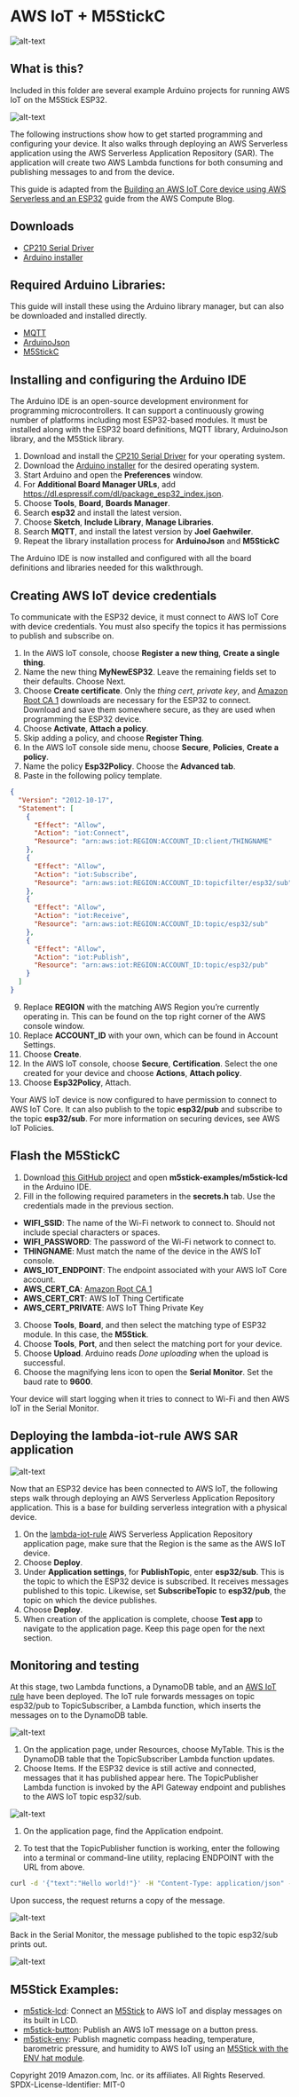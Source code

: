# AWS IoT + M5StickC

![alt-text](https://pbs.twimg.com/media/ENUSd1jUYAAepFI?format=jpg&name=4096x4096)

## What is this?

Included in this folder are several example Arduino projects for running AWS IoT on the M5Stick ESP32.

![alt-text](https://d2908q01vomqb2.cloudfront.net/1b6453892473a467d07372d45eb05abc2031647a/2020/01/15/Screen-Shot-2020-01-08-at-3.20.35-PM.png)

The following instructions show how to get started programming and configuring your device. It also walks through deploying an AWS Serverless application using the AWS Serverless Application Repository (SAR). The application will create two AWS Lambda functions for both consuming and publishing messages to and from the device.

This guide is adapted from the [Building an AWS IoT Core device using AWS Serverless and an ESP32](https://aws.amazon.com/blogs/compute/building-an-aws-iot-core-device-using-aws-serverless-and-an-esp32/) guide from the AWS Compute Blog.

## Downloads

- [CP210 Serial Driver](https://www.silabs.com/products/development-tools/software/usb-to-uart-bridge-vcp-drivers)
- [Arduino installer](https://arduino.cc)

## Required Arduino Libraries:

This guide will install these using the Arduino library manager, but can also be downloaded and installed directly.

- [MQTT](https://github.com/256dpi/arduino-mqtt)
- [ArduinoJson](https://arduinojson.org/)
- [M5StickC](https://github.com/m5stack/M5StickC)

## Installing and configuring the Arduino IDE

The Arduino IDE is an open-source development environment for programming microcontrollers. It can support a continuously growing number of platforms including most ESP32-based modules. It must be installed along with the ESP32 board definitions, MQTT library, ArduinoJson library, and the M5Stick library.

1. Download and install the [CP210 Serial Driver](https://www.silabs.com/products/development-tools/software/usb-to-uart-bridge-vcp-drivers) for your operating system.
2. Download the [Arduino installer](https://arduino.cc) for the desired operating system.
3. Start Arduino and open the **Preferences** window.
4. For **Additional Board Manager URLs**, add
https://dl.espressif.com/dl/package_esp32_index.json.
5. Choose **Tools**, **Board**, **Boards Manager**.
6. Search **esp32** and install the latest version.
7. Choose **Sketch**, **Include Library**, **Manage Libraries**.
8. Search **MQTT**, and install the latest version by **Joel Gaehwiler**.
9. Repeat the library installation process for **ArduinoJson** and **M5StickC**

The Arduino IDE is now installed and configured with all the board definitions and libraries needed for this walkthrough.

## Creating AWS IoT device credentials

To communicate with the ESP32 device, it must connect to AWS IoT Core with device credentials. You must also specify the topics it has permissions to publish and subscribe on.

1. In the AWS IoT console, choose **Register a new thing**, **Create a single thing**.
2. Name the new thing **MyNewESP32**. Leave the remaining fields set to their defaults. Choose Next.
3. Choose **Create certificate**. Only the *thing cert*, *private key*, and [Amazon Root CA 1](https://www.amazontrust.com/repository/AmazonRootCA1.pem) downloads are necessary for the ESP32 to connect. Download and save them somewhere secure, as they are used when programming the ESP32 device.
4. Choose **Activate**, **Attach a policy**.
5. Skip adding a policy, and choose **Register Thing**.
6. In the AWS IoT console side menu, choose **Secure**, **Policies**, **Create a policy**.
7. Name the policy **Esp32Policy**. Choose the **Advanced tab**.
8. Paste in the following policy template.

```json
{
  "Version": "2012-10-17",
  "Statement": [
    {
      "Effect": "Allow",
      "Action": "iot:Connect",
      "Resource": "arn:aws:iot:REGION:ACCOUNT_ID:client/THINGNAME"
    },
    {
      "Effect": "Allow",
      "Action": "iot:Subscribe",
      "Resource": "arn:aws:iot:REGION:ACCOUNT_ID:topicfilter/esp32/sub"
    },
	{
      "Effect": "Allow",
      "Action": "iot:Receive",
      "Resource": "arn:aws:iot:REGION:ACCOUNT_ID:topic/esp32/sub"
    },
    {
      "Effect": "Allow",
      "Action": "iot:Publish",
      "Resource": "arn:aws:iot:REGION:ACCOUNT_ID:topic/esp32/pub"
    }
  ]
}
```

9. Replace **REGION** with the matching AWS Region you’re currently operating in. This can be found on the top right corner of the AWS console window.
10. Replace **ACCOUNT_ID** with your own, which can be found in Account Settings.
11. Choose **Create**.
12. In the AWS IoT console, choose **Secure**, **Certification**. Select the one created for your device and choose **Actions**, **Attach policy**.
13. Choose **Esp32Policy**, Attach.

Your AWS IoT device is now configured to have permission to connect to AWS IoT Core. It can also publish to the topic **esp32/pub** and subscribe to the topic **esp32/sub**. For more information on securing devices, see AWS IoT Policies.

## Flash the M5StickC

1. Download [this GitHub project](https://github.com/aws-samples/aws-iot-esp32-arduino-examples) and open **m5stick-examples/m5stick-lcd** in the Arduino IDE.
2. Fill in the following required parameters in the **secrets.h** tab. Use the credentials made in the previous section.

  - **WIFI_SSID**: The name of the Wi-Fi network to connect to. Should not include special characters or spaces.
  - **WIFI_PASSWORD**: The password of the Wi-Fi network to connect to.
  - **THINGNAME**: Must match the name of the device in the AWS IoT console.
  - **AWS_IOT_ENDPOINT**: The endpoint associated with your AWS IoT Core account.
  - **AWS_CERT_CA**: [Amazon Root CA 1](https://www.amazontrust.com/repository/AmazonRootCA1.pem)  
  - **AWS_CERT_CRT**: AWS IoT Thing Certificate
  - **AWS_CERT_PRIVATE**: AWS IoT Thing Private Key


3. Choose **Tools**, **Board**, and then select the matching type of ESP32 module. In this case, the **M5Stick**.
4. Choose **Tools**, **Port**, and then select the matching port for your device.
5. Choose **Upload**. Arduino reads *Done uploading* when the upload is successful.
6. Choose the magnifying lens icon to open the **Serial Monitor**. Set the baud rate to **9600**.

Your device will start logging when it tries to connect to Wi-Fi and then AWS IoT in the Serial Monitor.

## Deploying the lambda-iot-rule AWS SAR application

![alt-text](https://d2908q01vomqb2.cloudfront.net/1b6453892473a467d07372d45eb05abc2031647a/2020/01/15/Screen-Shot-2020-01-08-at-3.20.35-PM.png)


Now that an ESP32 device has been connected to AWS IoT, the following steps walk through deploying an AWS Serverless Application Repository application. This is a base for building serverless integration with a physical device.

1. On the [lambda-iot-rule](https://serverlessrepo.aws.amazon.com/applications/arn:aws:serverlessrepo:us-east-2:826492788183:applications~lambda-iot-rule) AWS Serverless Application Repository application page, make sure that the Region is the same as the AWS IoT device.
2. Choose **Deploy**.
3. Under **Application settings**, for **PublishTopic**, enter **esp32/sub**. This is the topic to which the ESP32 device is subscribed. It receives messages published to this topic. Likewise, set **SubscribeTopic** to **esp32/pub**, the topic on which the device publishes.
4. Choose **Deploy**.
5. When creation of the application is complete, choose **Test app** to navigate to the application page. Keep this page open for the next section.

## Monitoring and testing

At this stage, two Lambda functions, a DynamoDB table, and an [AWS IoT rule](https://docs.aws.amazon.com/iot/latest/developerguide/iot-rules.html) have been deployed. The IoT rule forwards messages on topic esp32/pub to TopicSubscriber, a Lambda function, which inserts the messages on to the DynamoDB table.

![alt-text](https://d2908q01vomqb2.cloudfront.net/1b6453892473a467d07372d45eb05abc2031647a/2020/01/02/Picture7.png)

1. On the application page, under Resources, choose MyTable. This is the DynamoDB table that the TopicSubscriber Lambda function updates.
2. Choose Items. If the ESP32 device is still active and connected, messages that it has published appear here.
The TopicPublisher Lambda function is invoked by the API Gateway endpoint and publishes to the AWS IoT topic esp32/sub.

![alt-text](https://d2908q01vomqb2.cloudfront.net/1b6453892473a467d07372d45eb05abc2031647a/2020/01/02/Picture8.png)

1. On the application page, find the Application endpoint.

2. To test that the TopicPublisher function is working, enter the following into a terminal or command-line utility, replacing ENDPOINT with the URL from above.

```bash
curl -d '{"text":"Hello world!"}' -H "Content-Type: application/json" -X POST https://ENDPOINT/publish
```

Upon success, the request returns a copy of the message.

![alt-text](https://d2908q01vomqb2.cloudfront.net/1b6453892473a467d07372d45eb05abc2031647a/2020/01/02/Picture9.png)

Back in the Serial Monitor, the message published to the topic esp32/sub prints out.

![alt-text](https://d2908q01vomqb2.cloudfront.net/1b6453892473a467d07372d45eb05abc2031647a/2020/01/02/Picture10.png)

## M5Stick Examples:

- [m5stick-lcd](https://github.com/aws-samples/aws-iot-esp32-arduino-examples/tree/master/m5stick-examples/m5stick-lcd): Connect an [M5Stick](https://m5stack.com/products/stick-c) to AWS IoT and display messages on its built in LCD.
- [m5stick-button](https://github.com/aws-samples/aws-iot-esp32-arduino-examples/tree/master/m5stick-examples/m5stick-button): Publish an AWS IoT message on a button press.
- [m5stick-env](https://github.com/aws-samples/aws-iot-esp32-arduino-examples/tree/master/m5stick-examples/m5stick-env): Publish magnetic compass heading, temperature, barometric pressure, and humidity to AWS IoT using an [M5Stick with the ENV hat module](https://m5stack.com/collections/m5-core/products/m5stickc-development-kit-with-hat).


Copyright 2019 Amazon.com, Inc. or its affiliates. All Rights Reserved. SPDX-License-Identifier: MIT-0
